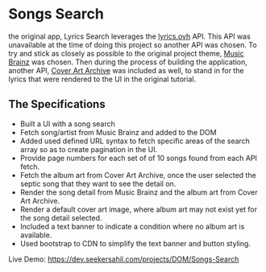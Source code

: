 # Songs Search

the original app, Lyrics Search leverages the [lyrics.ovh](https://lyricsovh.docs.apiary.io/) API.  This API was unavailable at the time of doing this project so another API was chosen.  To try and stick as closely as possible to the original project theme, [Music Brainz](https://musicbrainz.org/doc/MusicBrainz_API/Search) was chosen.  Then during the process of building the application, another API, [Cover Art Archive](https://coverartarchive.org) was included as well, to stand in for the lyrics that were rendered to the UI in the original tutorial.

## The Specifications

* Built a UI with a song search
* Fetch song/artist from Music Brainz and added to the DOM
* Added used defined URL syntax to fetch specific areas of the search array so as to create pagination in the UI.
* Provide page numbers for each set of of 10 songs found from each API fetch.
* Fetch the album art from Cover Art Archive, once the user selected the septic song that they want to see the detail on.
* Render the song detail from Music Brainz and the album art from Cover Art Archive.
* Render a default cover art image, where album art may not exist yet for the song detail selected.
* Included a text banner to indicate a condition where no album art is available.
* Used bootstrap to CDN to simplify the text banner and button styling.

Live Demo: https://dev.seekersahil.com/projects/DOM/Songs-Search